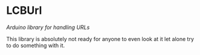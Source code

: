 # LCBUrl

*Arduino library for handling URLs*

This library is absolutely not ready for anyone to even look at it let alone try to do something with it.

